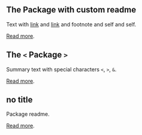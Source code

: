 <!-- markdownlint-disable -->

## The Package with custom readme

Text with [link](packages/package%20custom%20readme/README.md) and [link](<packages/package custom readme/README.md> "title") and footnote and self and self.

[Read more](<packages/package custom readme/CUSTOM.md>).

## The `<` Package `>`

Summary text with special characters `<`, `>`, `&`.

[Read more](<packages/package/README.md>).

## no title

Package readme.

[Read more](<packages/no title/README.md>).
